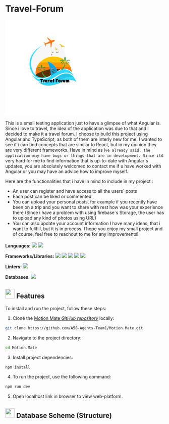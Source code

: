 # Travel-Forum

<img src="https://github.com/MyPersonalProjects-hehe/Travel-Forum/blob/main/Untitled-2%20(2).png?raw=true" width="300" height="300">

This is a small testing application just to have a glimpse of what Angular is. 
Since i love to travel, the idea of the application was due to that and I decided to make it a travel forum. I choose to build this project using Angular and TypeScript, as both of them are interly new  for me. I wanted to see if i can find concepts that are similar to React, but in my opinion they are very different frameworks. 
Have in mind as i`ve already said, the application may have bugs or things that are in development. Since it`s very hard for me to find information that is up-to-date with Angular`s updates, you are absolutely welcomed to contact me if u have worked with Angular or you may have an advice how to improve myself. 

Here are the functionalities that i have in mind to include in my project : 
- An user can register and have access to all the users` posts
- Each post can be liked or commented
- You can upload your personal posts, for example if you recently have been on a trip and you want to share with rest how was your experience there (Since i have a problem with using firebase`s Storage, the user has to upload any kind of photos using URL)
- You can also update your account information 
I  have many ideas, that i want to fullfill, but it is in process. 
I hope you enjoy my small project and of course, feel free to reachout to me for any improvements!


**Languages:** <img src="https://upload.wikimedia.org/wikipedia/commons/6/6a/JavaScript-logo.png" height="20"> <img src="https://img.shields.io/badge/html5-%23E34F26.svg?style=for-the-badge&logo=html5&logoColor=white" height="20"> <img scr="https://static-00.iconduck.com/assets.00/typescript-icon-icon-1024x1024-vh3pfez8.png" height="20">

**Frameworks/Libraries:** <img src="https://img.shields.io/badge/react-%2320232a.svg?style=for-the-badge&logo=react&logoColor=%2361DAFB" height="20"> <img src="https://img.shields.io/badge/React_Router-CA4245?style=for-the-badge&logo=react-router&logoColor=white" height="20"> <img src="https://media.licdn.com/dms/image/D4E12AQE1NInvgAfR3Q/article-cover_image-shrink_423_752/0/1696488544540?e=1722470400&v=beta&t=B6ngRnuqG90ia7gPvOs2Wnjk7o8NlWQe3rOVhKAq6a0" height="25"> <img src="https://img.daisyui.com/images/daisyui-logo/daisyui-logotype.svg" height="20"> <img src="https://camo.githubusercontent.com/285fdadfaf59ede5da219ccf9f8278322e8f85cfa48f5ba33df53ce2f0c72098/68747470733a2f2f696d672e736869656c64732e696f2f62616467652f566974652d4237334246453f7374796c653d666f722d7468652d6261646765266c6f676f3d76697465266c6f676f436f6c6f723d464644363245" height='20'>

**Linters:** <img src="https://img.shields.io/badge/eslint-3A33D1?style=for-the-badge&logo=eslint&logoColor=white" height="20">

**Databases:** <img src="https://img.shields.io/badge/Firebase-039BE5?style=for-the-badge&logo=Firebase&logoColor=white" height="20">



## <img src="https://firebasestorage.googleapis.com/v0/b/dare2fit-f6eb4.appspot.com/o/assets%2FREADME-images%2Ffeatures.png?alt=media&token=e5fc5779-b3db-41c2-a576-947ca382ea5a&_gl=1*81oei1*_ga*MjExMzk5MTA5MC4xNjgzMjcwMjg1*_ga_CW55HF8NVT*MTY4NjU3Njg5Ni4xMDMuMS4xNjg2NTc3OTgzLjAuMC4w"  width="30" height="30"> Features


To install and run the project, follow these steps:

1. Clone the [Motion Mate _GitHub repository_](https://github.com/A58-Agents-Team1/Motion.Mate) locally:

```bash
git clone https://github.com/A58-Agents-Team1/Motion.Mate.git
```

2. Navigate to the project directory:

```bash
cd Motion.Mate
```

3. Install project dependencies:

```bash
npm install
```

4. To run the project, use the following command:

```bash
npm run dev
```

5. Open localhost link in browser to view web-platform.

## <img src="https://firebasestorage.googleapis.com/v0/b/dare2fit-f6eb4.appspot.com/o/assets%2FREADME-images%2Fdatabase.png?alt=media&token=958f4c41-6532-4e07-a31d-e437ebe00527&_gl=1*o97b6d*_ga*MjExMzk5MTA5MC4xNjgzMjcwMjg1*_ga_CW55HF8NVT*MTY4NjU3Njg5Ni4xMDMuMS4xNjg2NTc3OTQ0LjAuMC4w"  width="30" height="30"> Database Scheme (Structure)

